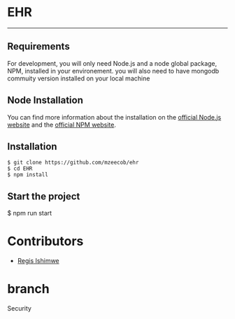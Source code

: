 # EHR

---
## Requirements
For development, you will only need Node.js and a node global package, NPM, installed in your environement. you will also need to have mongodb commuity version installed on your local machine

## Node Installation
  You can find more information about the installation on the [official Node.js website](https://nodejs.org/) and the [official NPM website](https://npmjs.org/).

## Installation
    $ git clone https://github.com/mzeecob/ehr
    $ cd EHR
    $ npm install

## Start the project
$ npm run start

# Contributors
  - [Regis Ishimwe](https://github.com/mzeecob/)

# branch 
Security